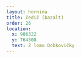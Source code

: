 ```yaml
---
layout: hornina
title: čedič (bazalt)
order: 26
location:
  x: 986322
  y: 764308
  text: Z lomu Dobkovičky
---
```


